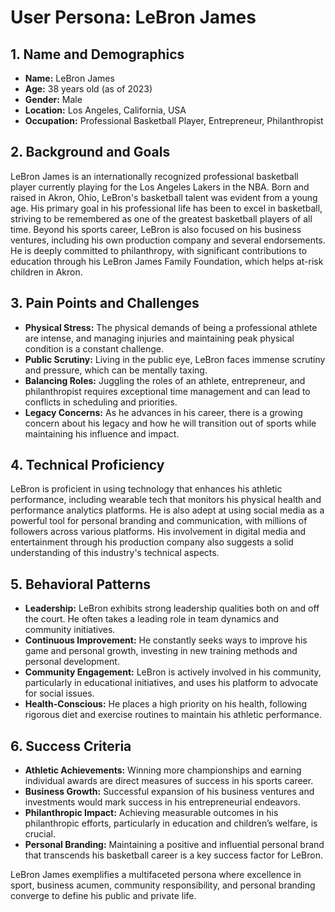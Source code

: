# User Persona: LeBron James

## 1. Name and Demographics
- **Name:** LeBron James
- **Age:** 38 years old (as of 2023)
- **Gender:** Male
- **Location:** Los Angeles, California, USA
- **Occupation:** Professional Basketball Player, Entrepreneur, Philanthropist

## 2. Background and Goals
LeBron James is an internationally recognized professional basketball player currently playing for the Los Angeles Lakers in the NBA. Born and raised in Akron, Ohio, LeBron's basketball talent was evident from a young age. His primary goal in his professional life has been to excel in basketball, striving to be remembered as one of the greatest basketball players of all time. Beyond his sports career, LeBron is also focused on his business ventures, including his own production company and several endorsements. He is deeply committed to philanthropy, with significant contributions to education through his LeBron James Family Foundation, which helps at-risk children in Akron.

## 3. Pain Points and Challenges
- **Physical Stress:** The physical demands of being a professional athlete are intense, and managing injuries and maintaining peak physical condition is a constant challenge.
- **Public Scrutiny:** Living in the public eye, LeBron faces immense scrutiny and pressure, which can be mentally taxing.
- **Balancing Roles:** Juggling the roles of an athlete, entrepreneur, and philanthropist requires exceptional time management and can lead to conflicts in scheduling and priorities.
- **Legacy Concerns:** As he advances in his career, there is a growing concern about his legacy and how he will transition out of sports while maintaining his influence and impact.

## 4. Technical Proficiency
LeBron is proficient in using technology that enhances his athletic performance, including wearable tech that monitors his physical health and performance analytics platforms. He is also adept at using social media as a powerful tool for personal branding and communication, with millions of followers across various platforms. His involvement in digital media and entertainment through his production company also suggests a solid understanding of this industry's technical aspects.

## 5. Behavioral Patterns
- **Leadership:** LeBron exhibits strong leadership qualities both on and off the court. He often takes a leading role in team dynamics and community initiatives.
- **Continuous Improvement:** He constantly seeks ways to improve his game and personal growth, investing in new training methods and personal development.
- **Community Engagement:** LeBron is actively involved in his community, particularly in educational initiatives, and uses his platform to advocate for social issues.
- **Health-Conscious:** He places a high priority on his health, following rigorous diet and exercise routines to maintain his athletic performance.

## 6. Success Criteria
- **Athletic Achievements:** Winning more championships and earning individual awards are direct measures of success in his sports career.
- **Business Growth:** Successful expansion of his business ventures and investments would mark success in his entrepreneurial endeavors.
- **Philanthropic Impact:** Achieving measurable outcomes in his philanthropic efforts, particularly in education and children’s welfare, is crucial.
- **Personal Branding:** Maintaining a positive and influential personal brand that transcends his basketball career is a key success factor for LeBron.

LeBron James exemplifies a multifaceted persona where excellence in sport, business acumen, community responsibility, and personal branding converge to define his public and private life.